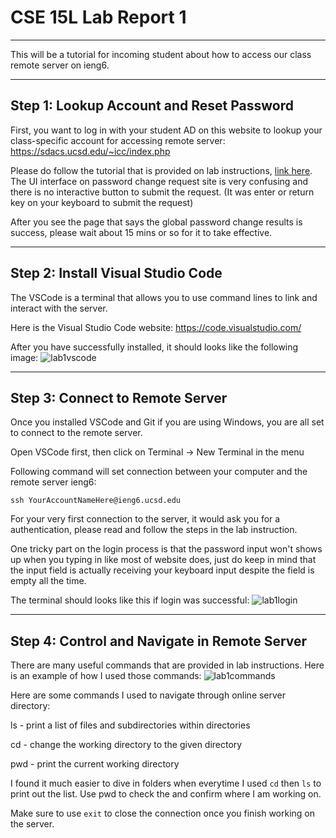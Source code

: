 # CSE 15L Lab Report 1
___
This will be a tutorial for incoming student about how to access our class remote server on ieng6. 

___
## Step 1: Lookup Account and Reset Password
First, you want to log in with your student AD on this website to lookup your class-specific account for accessing remote server:
https://sdacs.ucsd.edu/~icc/index.php

Please do follow the tutorial that is provided on lab instructions, [link here](https://docs.google.com/document/d/1hs7CyQeh-MdUfM9uv99i8tqfneos6Y8bDU0uhn1wqho/edit). The UI interface on password change request site is very confusing and there is no interactive button to submit the request. (It was enter or return key on your keyboard to submit the request)

After you see the page that says the global password change results is success, please wait about 15 mins or so for it to take effective. 

___
## Step 2: Install Visual Studio Code
The VSCode is a terminal that allows you to use command lines to link and interact with the server.

Here is the Visual Studio Code website:
https://code.visualstudio.com/

After you have successfully installed, it should looks like the following image:
![lab1vscode](https://user-images.githubusercontent.com/122576038/212785652-fae48e11-d271-414f-86ad-d6a7985cbe32.jpg)


___
## Step 3: Connect to Remote Server
Once you installed VSCode and Git if you are using Windows, you are all set to connect to the remote server.

Open VSCode first, then click on Terminal -> New Terminal in the menu

Following command will set connection between your computer and the remote server ieng6:
```
ssh YourAccountNameHere@ieng6.ucsd.edu
```

For your very first connection to the server, it would ask you for a authentication, please read and follow the steps in the lab instruction.

One tricky part on the login process is that the password input won't shows up when you typing in like most of website does, just do keep in mind that the input field is actually receiving your keyboard input despite the field is empty all the time.

The terminal should looks like this if login was successful:
![lab1login](https://user-images.githubusercontent.com/122576038/212785796-e1fcbbcf-8e3d-454b-9511-f70d25e67499.jpg)

___
## Step 4: Control and Navigate in Remote Server
There are many useful commands that are provided in lab instructions. Here is an example of how I used those commands:
![lab1commands](https://user-images.githubusercontent.com/122576038/212785816-6649fed8-8c47-47f7-a493-b410ac4b5bfb.jpg)

Here are some commands I used to navigate through online server directory:

ls - print a list of files and subdirectories within directories

cd - change the working directory to the given directory

pwd - print the current working directory

I found it much easier to dive in folders when everytime I used `cd` then `ls` to print out the list. Use pwd to check the and confirm where I am working on.

Make sure to use `exit` to close the connection once you finish working on the server.
